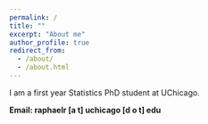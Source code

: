 ```yaml
---
permalink: /
title: ""
excerpt: "About me"
author_profile: true
redirect_from: 
  - /about/
  - /about.html
---
```


I am a first year Statistics PhD student at UChicago. 

**Email: raphaelr [a t] uchicago [d o t] edu**



